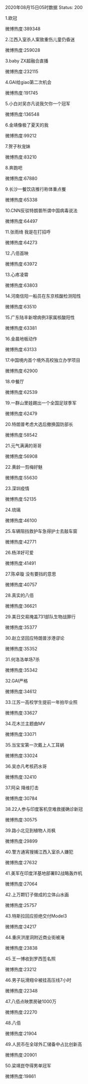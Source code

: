 2020年08月15日05时数据
Status: 200

1.欧冠

微博热度:389348

2.江西入室杀人案致重伤儿童仍昏迷

微博热度:259028

3.baby ZX超融合直播

微博热度:232115

4.GAI给giao第二次机会

微博热度:191745

5.小白对吴亦凡说我欠你一个冠军

微博热度:136548

6.金靖像极了夏天的我

微博热度:99212

7.贺子秋宠妹

微博热度:83210

8.奔跑吧

微博热度:67880

9.长沙一餐饮店推行称体重点餐

微博热度:65338

10.CNN反驳特朗普所谓中国病毒说法

微博热度:64497

11.张雨绮 我是在打招呼

微博热度:64273

12.八佰首映

微博热度:63972

13.心疼凌霄

微博热度:63803

14.河南信阳一船员在东京核酸检测阳性

微博热度:63510

15.广东陆丰新增病例3家属核酸阳性

微博热度:63381

16.金晨地板动作

微博热度:63133

17.中国境内首个境外高校独立办学项目

微博热度:62900

18.中餐厅

微博热度:62539

19.一群山里娃踢出一个全国足球季军

微博热度:62479

20.特朗普考虑大选后撤换国防部长

微博热度:58542

21.元气满满的哥哥

微博热度:56908

22.黄龄一剪梅好魅

微博热度:55630

23.深圳疫情

微博热度:52135

24.琉璃

微博热度:46100

25.车辆阻挡救护车急得护士去敲车窗

微博热度:42771

26.杨洋好可爱

微博热度:41491

27.陈卓璇 没有要挡的意思

微博热度:40757

28.真实的八佰

微博热度:36621

29.美日交易掩盖731部队生物战罪行

微博热度:35377

30.赵立坚回应特朗普涉港谬论

微博热度:35352

31.何洛洛单场7杀

微博热度:35342

32.GAI严格

微博热度:34612

33.江苏一高校学生提前一年拍毕业照

微博热度:33627

34.花木兰主题曲MV

微博热度:33071

35.当宝宝第一次戴上人工耳蜗

微博热度:33024

36.吴亦凡考核药水哥

微博热度:32410

37.阿朵 降维打击

微博热度:30784

38.22人参与印度客机空难救援确诊新冠

微博热度:30575

39.路小北见到植物人肖枫

微博热度:29899

40.警方通宵搜捕江西入室杀人嫌犯

微博热度:27632

41.美军在印度洋基地部署B2战略轰炸机

微博热度:27064

42.上万颗钉子做成的立体山水画

微博热度:25757

43.特斯拉回应拒绝交付Model3

微博热度:24217

44.重庆洪崖洞附近商业街被淹

微博热度:23838

45.王一博收到罗西签名照

微博热度:23212

46.男子玩滑翔伞被挂高压线7小时

微博热度:22348

47.八佰点映票房破1000万

微博热度:22270

48.八佰

微博热度:21904

49.人民币在全球外汇储备中占比创新高

微博热度:20901

50.梁靖崑夺得男单冠军

微博热度:19861

